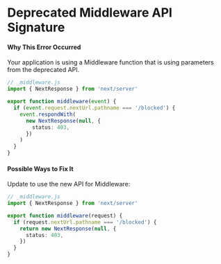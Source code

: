# Deprecated Middleware API Signature

#### Why This Error Occurred

Your application is using a Middleware function that is using parameters from the deprecated API.

```typescript
// _middleware.js
import { NextResponse } from 'next/server'

export function middleware(event) {
  if (event.request.nextUrl.pathname === '/blocked') {
    event.respondWith(
      new NextResponse(null, {
        status: 403,
      })
    )
  }
}
```

#### Possible Ways to Fix It

Update to use the new API for Middleware:

```typescript
// _middleware.js
import { NextResponse } from 'next/server'

export function middleware(request) {
  if (request.nextUrl.pathname === '/blocked') {
    return new NextResponse(null, {
      status: 403,
    })
  }
}
```
